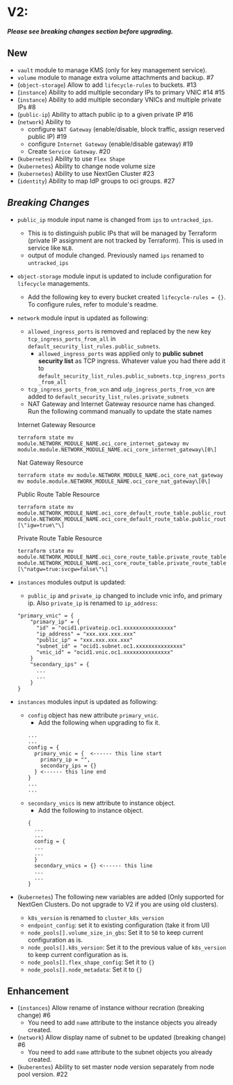 # V2:
_**Please see breaking changes section before upgrading.**_

## **New** 
* `vault` module to manage KMS (only for key management service). 
* `volume` module to manage extra volume attachments and backup. #7 
* (`object-storage`) Allow to add `lifecycle-rules` to buckets. #13 
* (`instance`) Ability to add multiple secondary IPs to primary VNIC #14 #15 
* (`instance`) Ability to add multiple secondary VNICs and multiple private IPs #8
* (`public-ip`) Ability to attach public ip to a given private IP #16 
* (`network`) Ability to 
  * configure `NAT Gateway` (enable/disable, block traffic, assign reserved public IP) #19 
  * configure `Internet Gateway` (enable/disable gateway) #19 
  * Create `Service Gateway`. #20 
* (`kubernetes`) Ability to use `Flex Shape` 
* (`kubernetes`) Ability to change node volume size
* (`kubernetes`) Ability to use NextGen Cluster #23 
* (`identity`) Ability to map IdP groups to oci groups. #27 

## _**Breaking Changes**_
* `public_ip` module input name is changed from `ips` to `untracked_ips`.
  * This is to distinguish public IPs that will be managed by Terraform (private IP assignment are not tracked by Terraform). This is used in service like `NLB`. 
  * output of module changed. Previously named `ips` renamed to `untracked_ips`
* `object-storage` module input is updated to include configuration for `lifecycle` managements.
  * Add the following key to every bucket created `lifecycle-rules = {}`. To configure rules, refer to module's readme.
* `network` module input is updated as following:
  * `allowed_ingress_ports` is removed and replaced by the new key `tcp_ingress_ports_from_all` in `default_security_list_rules.public_subnets`.
    * `allowed_ingress_ports` was applied only to **public subnet security list** as TCP ingress. Whatever value you had there add it to `default_security_list_rules.public_subnets.tcp_ingress_ports_from_all`
  * `tcp_ingress_ports_from_vcn` and `udp_ingress_ports_from_vcn` are added to `default_security_list_rules.private_subnets`
  * NAT Gateway and Internet Gateway resource name has changed. Run the following command manually to update the state names
  
  Internet Gateway Resource 
  ```
  terraform state mv module.NETWORK_MODULE_NAME.oci_core_internet_gateway mv module.module.NETWORK_MODULE_NAME.oci_core_internet_gateway\[0\]
  ```
  Nat Gateway Resource 
  ```
  terraform state mv module.NETWORK_MODULE_NAME.oci_core_nat_gateway mv module.module.NETWORK_MODULE_NAME.oci_core_nat_gateway\[0\]
  ```
  Public Route Table Resource 
  ```
  terraform state mv module.NETWORK_MODULE_NAME.oci_core_default_route_table.public_route_table module.NETWORK_MODULE_NAME.oci_core_default_route_table.public_route_table\[\"igw=true\"\]
  ```
  Private Route Table Resource
  ```
  terraform state mv module.NETWORK_MODULE_NAME.oci_core_route_table.private_route_table module.NETWORK_MODULE_NAME.oci_core_route_table.private_route_table\[\"natgw=true:svcgw=false\"\]
  ```
* `instances` modules output is updated:
  * `public_ip` and `private_ip` changed to include vnic info, and primary ip. Also `private_ip` is renamed to `ip_address`:
  ```
  "primary_vnic" = {
      "primary_ip" = {
        "id" = "ocid1.privateip.oc1.xxxxxxxxxxxxxxxx"
        "ip_address" = "xxx.xxx.xxx.xxx"
        "public_ip" = "xxx.xxx.xxx.xxx"
        "subnet_id" = "ocid1.subnet.oc1.xxxxxxxxxxxxxxx"
        "vnic_id" = "ocid1.vnic.oc1.xxxxxxxxxxxxxxx"
      }
      "secondary_ips" = {
        ...
        ...
      }
  }
  ```
* `instances` modules input is updated as following:
  * `config` object has new attribute `primary_vnic`.
    * Add the following when upgrading to fix it.
    ```
    ...
    ...
    config = { 
      primary_vnic = {  <------ this line start
        primary_ip = "", 
        secondary_ips = {}
      } <------ this line end
    }
    ...
    ...
    ```
  * `secondary_vnics` is new attribute to instance object.
    * Add the following to instance object.
    ```
    {
      ...
      ...
      config = {
      ...
      ...
      }
      secondary_vnics = {} <------ this line
      ...
      ...
    }
    ```
* (`kubernetes`) The following new variables are added (Only supported for NextGen Clusters. Do not upgrade to V2 if you are using old clusters). 
  * `k8s_version` is renamed to `cluster_k8s_version`
  * `endpoint_config`: set it to existing configuration (take it from UI)
  * `node_pools[].volume_size_in_gbs`: Set it to `50` to keep current configuration as is.
  * `node_pools[].k8s_version`: Set it to the previous value of `k8s_version` to keep current configuration as is.
  * `node_pools[].flex_shape_config`: Set it to `{}`
  * `node_pools[].node_metadata`: Set it to `{}`

## **Enhancement**
* (`instances`) Allow rename of instance withour recration (breaking change) #6 
  * You need to add `name` attribute to the instance objects you already created.
* (`network`) Allow display name of subnet to be updated (breaking change) #6 
  * You need to add `name` attribute to the subnet objects you already created.
* (`kuberentes`) Ability to set master node version separately from node pool version. #22 